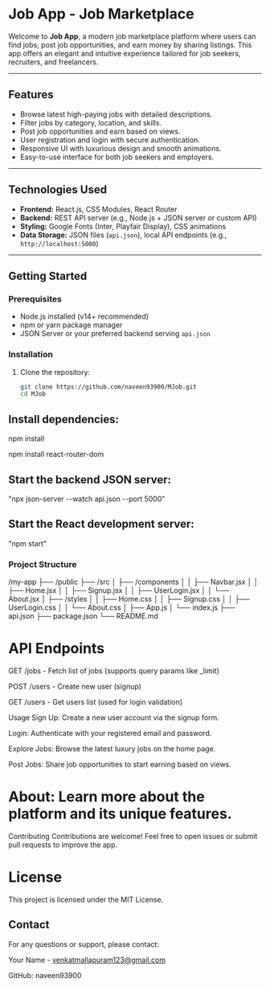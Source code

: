 # Job App -  Job Marketplace

Welcome to **Job App**, a modern job marketplace platform where users can find jobs, post job opportunities, and earn money by sharing listings. This app offers an elegant and intuitive experience tailored for job seekers, recruiters, and freelancers.

---

## Features

- Browse latest high-paying jobs with detailed descriptions.
- Filter jobs by category, location, and skills.
- Post job opportunities and earn based on views.
- User registration and login with secure authentication.
- Responsive UI with luxurious design and smooth animations.
- Easy-to-use interface for both job seekers and employers.

---

## Technologies Used

- **Frontend:** React.js, CSS Modules, React Router
- **Backend:** REST API server (e.g., Node.js + JSON server or custom API)
- **Styling:** Google Fonts (Inter, Playfair Display), CSS animations
- **Data Storage:** JSON files (`api.json`), local API endpoints (e.g., `http://localhost:5000`)

---

## Getting Started

### Prerequisites

- Node.js installed (v14+ recommended)
- npm or yarn package manager
- JSON Server or your preferred backend serving `api.json`

### Installation

1. Clone the repository:

   ```bash
   git clone https://github.com/naveen93900/MJob.git
   cd MJob
## Install dependencies:


npm install

npm install react-router-dom




 ## Start the backend JSON server:

"npx json-server --watch api.json --port 5000"


## Start the React development server:

"npm start"


### Project Structure


/my-app
├── /public
├── /src
│   ├── /components
│   │   ├── Navbar.jsx
│   │   ├── Home.jsx
│   │   ├── Signup.jsx
│   │   ├── UserLogin.jsx
│   │   └── About.jsx
│   ├── /styles
│   │   ├── Home.css
│   │   ├── Signup.css
│   │   ├── UserLogin.css
│   │   └── About.css
│   ├── App.js
│   └── index.js
├── api.json
├── package.json
└── README.md

# API Endpoints
GET /jobs - Fetch list of jobs (supports query params like _limit)

POST /users - Create new user (signup)

GET /users - Get users list (used for login validation)

Usage
Sign Up: Create a new user account via the signup form.

Login: Authenticate with your registered email and password.

Explore Jobs: Browse the latest luxury jobs on the home page.

Post Jobs: Share job opportunities to start earning based on views.

# About: Learn more about the platform and its unique features.

Contributing
Contributions are welcome! Feel free to open issues or submit pull requests to improve the app.

# License
This project is licensed under the MIT License.

## Contact
For any questions or support, please contact:

Your Name - venkatmallapuram123@gmail.com

GitHub: naveen93900
